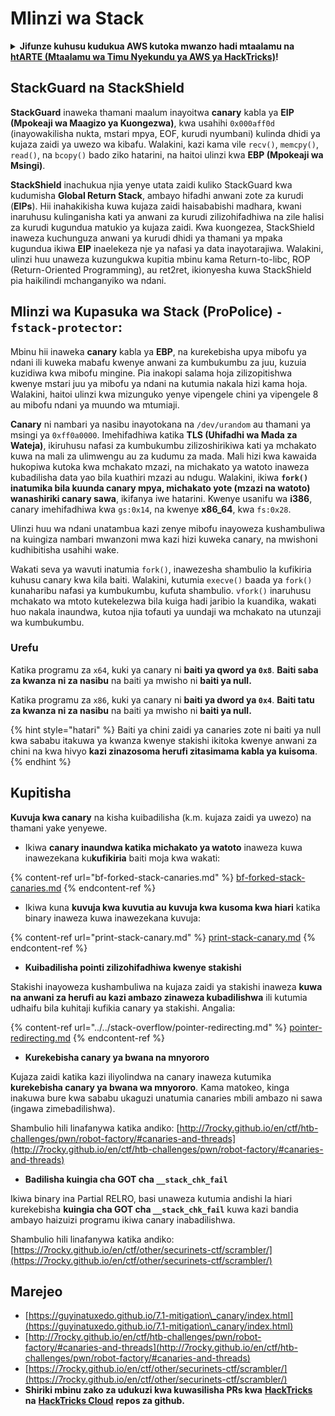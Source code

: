 # Mlinzi wa Stack

<details>

<summary><strong>Jifunze kuhusu kudukua AWS kutoka mwanzo hadi mtaalamu na</strong> <a href="https://training.hacktricks.xyz/courses/arte"><strong>htARTE (Mtaalamu wa Timu Nyekundu ya AWS ya HackTricks)</strong></a><strong>!</strong></summary>

Njia nyingine za kusaidia HackTricks:

* Ikiwa unataka kuona **kampuni yako ikionekana kwenye HackTricks** au **kupakua HackTricks kwa PDF** Angalia [**MIPANGO YA USAJILI**](https://github.com/sponsors/carlospolop)!
* Pata [**bidhaa rasmi za PEASS & HackTricks**](https://peass.creator-spring.com)
* Gundua [**Familia ya PEASS**](https://opensea.io/collection/the-peass-family), mkusanyiko wetu wa kipekee wa [**NFTs**](https://opensea.io/collection/the-peass-family)
* **Jiunge na** 💬 [**Kikundi cha Discord**](https://discord.gg/hRep4RUj7f) au kikundi cha [**telegram**](https://t.me/peass) au **tufuate** kwenye **Twitter** 🐦 [**@hacktricks\_live**](https://twitter.com/hacktricks\_live)**.**

* Shiriki mbinu zako za kudukua kwa kuwasilisha PRs kwa** [**HackTricks**](https://github.com/carlospolop/hacktricks) na [**HackTricks Cloud**](https://github.com/carlospolop/hacktricks-cloud) github repos.

</details>

## **StackGuard na StackShield**

**StackGuard** inaweka thamani maalum inayoitwa **canary** kabla ya **EIP (Mpokeaji wa Maagizo ya Kuongezwa)**, kwa usahihi `0x000aff0d` (inayowakilisha nukta, mstari mpya, EOF, kurudi nyumbani) kulinda dhidi ya kujaza zaidi ya uwezo wa kibafu. Walakini, kazi kama vile `recv()`, `memcpy()`, `read()`, na `bcopy()` bado ziko hatarini, na haitoi ulinzi kwa **EBP (Mpokeaji wa Msingi)**.

**StackShield** inachukua njia yenye utata zaidi kuliko StackGuard kwa kudumisha **Global Return Stack**, ambayo hifadhi anwani zote za kurudi (**EIPs**). Hii inahakikisha kuwa kujaza zaidi haisababishi madhara, kwani inaruhusu kulinganisha kati ya anwani za kurudi zilizohifadhiwa na zile halisi za kurudi kugundua matukio ya kujaza zaidi. Kwa kuongezea, StackShield inaweza kuchunguza anwani ya kurudi dhidi ya thamani ya mpaka kugundua ikiwa **EIP** inaelekeza nje ya nafasi ya data inayotarajiwa. Walakini, ulinzi huu unaweza kuzungukwa kupitia mbinu kama Return-to-libc, ROP (Return-Oriented Programming), au ret2ret, ikionyesha kuwa StackShield pia haikilindi mchanganyiko wa ndani.

## **Mlinzi wa Kupasuka wa Stack (ProPolice) `-fstack-protector`:**

Mbinu hii inaweka **canary** kabla ya **EBP**, na kurekebisha upya mibofu ya ndani ili kuweka mabafu kwenye anwani za kumbukumbu za juu, kuzuia kuzidiwa kwa mibofu mingine. Pia inakopi salama hoja zilizopitishwa kwenye mstari juu ya mibofu ya ndani na kutumia nakala hizi kama hoja. Walakini, haitoi ulinzi kwa mizunguko yenye vipengele chini ya vipengele 8 au mibofu ndani ya muundo wa mtumiaji.

**Canary** ni nambari ya nasibu inayotokana na `/dev/urandom` au thamani ya msingi ya `0xff0a0000`. Imehifadhiwa katika **TLS (Uhifadhi wa Mada za Wateja)**, ikiruhusu nafasi za kumbukumbu zilizoshirikiwa kati ya mchakato kuwa na mali za ulimwengu au za kudumu za mada. Mali hizi kwa kawaida hukopiwa kutoka kwa mchakato mzazi, na michakato ya watoto inaweza kubadilisha data yao bila kuathiri mzazi au ndugu. Walakini, ikiwa **`fork()` inatumika bila kuunda canary mpya, michakato yote (mzazi na watoto) wanashiriki canary sawa**, ikifanya iwe hatarini. Kwenye usanifu wa **i386**, canary imehifadhiwa kwa `gs:0x14`, na kwenye **x86\_64**, kwa `fs:0x28`.

Ulinzi huu wa ndani unatambua kazi zenye mibofu inayoweza kushambuliwa na kuingiza nambari mwanzoni mwa kazi hizi kuweka canary, na mwishoni kudhibitisha usahihi wake.

Wakati seva ya wavuti inatumia `fork()`, inawezesha shambulio la kufikiria kuhusu canary kwa kila baiti. Walakini, kutumia `execve()` baada ya `fork()` kunaharibu nafasi ya kumbukumbu, kufuta shambulio. `vfork()` inaruhusu mchakato wa mtoto kutekelezwa bila kuiga hadi jaribio la kuandika, wakati huo nakala inaundwa, kutoa njia tofauti ya uundaji wa mchakato na utunzaji wa kumbukumbu.

### Urefu

Katika programu za `x64`, kuki ya canary ni **baiti ya qword ya `0x8`**. **Baiti saba za kwanza ni za nasibu** na baiti ya mwisho ni **baiti ya null.**

Katika programu za `x86`, kuki ya canary ni **baiti ya dword ya `0x4`**. **Baiti tatu za kwanza ni za nasibu** na baiti ya mwisho ni **baiti ya null.**

{% hint style="hatari" %}
Baiti ya chini zaidi ya canaries zote ni baiti ya null kwa sababu itakuwa ya kwanza kwenye stakishi ikitoka kwenye anwani za chini na kwa hivyo **kazi zinazosoma herufi zitasimama kabla ya kuisoma**.
{% endhint %}

## Kupitisha

**Kuvuja kwa canary** na kisha kuibadilisha (k.m. kujaza zaidi ya uwezo) na thamani yake yenyewe.

* Ikiwa **canary inaundwa katika michakato ya watoto** inaweza kuwa inawezekana ku**kufikiria** baiti moja kwa wakati:

{% content-ref url="bf-forked-stack-canaries.md" %}
[bf-forked-stack-canaries.md](bf-forked-stack-canaries.md)
{% endcontent-ref %}

* Ikiwa kuna **kuvuja kwa kuvutia au kuvuja kwa kusoma kwa hiari** katika binary inaweza kuwa inawezekana kuvuja:

{% content-ref url="print-stack-canary.md" %}
[print-stack-canary.md](print-stack-canary.md)
{% endcontent-ref %}

* **Kuibadilisha pointi zilizohifadhiwa kwenye stakishi**

Stakishi inayoweza kushambuliwa na kujaza zaidi ya stakishi inaweza **kuwa na anwani za herufi au kazi ambazo zinaweza kubadilishwa** ili kutumia udhaifu bila kuhitaji kufikia canary ya stakishi. Angalia:

{% content-ref url="../../stack-overflow/pointer-redirecting.md" %}
[pointer-redirecting.md](../../stack-overflow/pointer-redirecting.md)
{% endcontent-ref %}

* **Kurekebisha canary ya bwana na mnyororo**

Kujaza zaidi katika kazi iliyolindwa na canary inaweza kutumika **kurekebisha canary ya bwana wa mnyororo**. Kama matokeo, kinga inakuwa bure kwa sababu ukaguzi unatumia canaries mbili ambazo ni sawa (ingawa zimebadilishwa).

Shambulio hili linafanywa katika andiko: [http://7rocky.github.io/en/ctf/htb-challenges/pwn/robot-factory/#canaries-and-threads](http://7rocky.github.io/en/ctf/htb-challenges/pwn/robot-factory/#canaries-and-threads)

* **Badilisha kuingia cha GOT cha `__stack_chk_fail`**

Ikiwa binary ina Partial RELRO, basi unaweza kutumia andishi la hiari kurekebisha **kuingia cha GOT cha `__stack_chk_fail`** kuwa kazi bandia ambayo haizuizi programu ikiwa canary inabadilishwa.

Shambulio hili linafanywa katika andiko: [https://7rocky.github.io/en/ctf/other/securinets-ctf/scrambler/](https://7rocky.github.io/en/ctf/other/securinets-ctf/scrambler/)

## Marejeo

* [https://guyinatuxedo.github.io/7.1-mitigation\_canary/index.html](https://guyinatuxedo.github.io/7.1-mitigation\_canary/index.html)
* [http://7rocky.github.io/en/ctf/htb-challenges/pwn/robot-factory/#canaries-and-threads](http://7rocky.github.io/en/ctf/htb-challenges/pwn/robot-factory/#canaries-and-threads)
* [https://7rocky.github.io/en/ctf/other/securinets-ctf/scrambler/](https://7rocky.github.io/en/ctf/other/securinets-ctf/scrambler/)
* **Shiriki mbinu zako za udukuzi kwa kuwasilisha PRs kwa** [**HackTricks**](https://github.com/carlospolop/hacktricks) **na** [**HackTricks Cloud**](https://github.com/carlospolop/hacktricks-cloud) **repos za github.**

